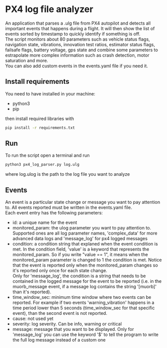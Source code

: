# PX4 log file analyzer
An application that parses a .ulg file from PX4 autopilot and detects all important events that happens during a flight. It will then show the list of events sorted by timestamp to quickly identify if something is off.  
The script monitors about 80 parameters such as vehicle status flags, navigation state, vibrations, innovation test ratios, estimator status flags, failsafe flags, battery voltage, gps state and combine some parameters to estrapolate more complex information such as crash detection, motor saturation and more.  
You can also add custom events in the events.yaml file if you need it.  

## Install requirements
You need to have installed in your machine:
* python3
* pip

then install required libraries with  
```bash
pip install -r requirements.txt
```

## Run
To run the script open a terminal and run
```bash
python3 px4_log_parser.py log.ulg
```
where log.ulog is the path to the log file you want to analyze  

## Events
An event is a particular state change or message you want to pay attention to. All events reported must be written in the events.yaml file.  
Each event entry has the following parameters:  
* id: a unique name for the event
* monitored_param: the ulog parameter you want to pay attention to. Supported ones are all log parameter names, 'complex_data' for more advanced data logs and 'message_log' for px4 logged messages 
* condition: a condition string that explaned when the event condition is met. In the condition field, 'value' is a keyword that represents the monitored_param. So if you write "value == 1", it means when the monitored_param parameter is changed to 1 the condition is met. Notice that the event is reported only when the monitored_param changes so it's reported only once for each state change.  
Only for 'message_log', the condition is a string that needs to be contained in the logged message for the event to be reported (i.e. in the muorb_message event, if a message log contains the string '[muorb]' than it's reported).
* time_window_sec: minimum time window where two events can be reported. For example if two events 'warning_vibration' happens in a time period lower than 5 seconds (time_window_sec for that specific event), than the second event is not reported.
* cause: not used yet
* severity: log severity. Can be info, warning or critical
* message: message that you want to be displayed. Only for 'message_log' you can use the keyword '$' to tell the program to write the full log message instead of a custom one
